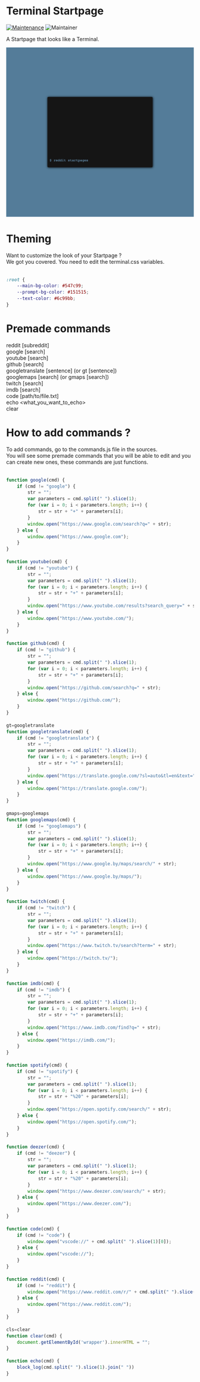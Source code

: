# Terminal Startpage

[![Maintenance](https://img.shields.io/badge/Maintained%3F-yes-green.svg)](https://GitHub.com/Naereen/StrapDown.js/graphs/commit-activity)
![Maintainer](https://img.shields.io/badge/maintainer-EmDev21-blue)

A Startpage that looks like a Terminal.

![](preview.png)

# Theming

Want to customize the look of your Startpage ?\
We got you covered. You need to edit the terminal.css variables.

```css

:root {
    --main-bg-color: #547c99;
    --prompt-bg-color: #151515;
    --text-color: #6c99bb;
}

```

# Premade commands

reddit [subreddit]\
google [search]\
youtube [search]\
github [search]\
googletranslate [sentence] (or gt [sentence])\
googlemaps [search] (or gmaps [search])\
twitch [search]\
imdb [search]\
code [path/to/file.txt]\
echo <what_you_want_to_echo>\
clear

# How to add commands ?

To add commands, go to the commands.js file in the sources.\
You will see some premade commands that you will be able to edit and you can create new ones, these commands are just functions.

```js

function google(cmd) {
    if (cmd != "google") {
        str = "";
        var parameters = cmd.split(" ").slice(1);
        for (var i = 0; i < parameters.length; i++) {
            str = str + "+" + parameters[i];
        }
        window.open("https://www.google.com/search?q=" + str);
    } else {
        window.open("https://www.google.com");
    }
}

function youtube(cmd) {
    if (cmd != "youtube") {
        str = "";
        var parameters = cmd.split(" ").slice(1);
        for (var i = 0; i < parameters.length; i++) {
            str = str + "+" + parameters[i];
        }
        window.open("https://www.youtube.com/results?search_query=" + str);
    } else {
        window.open("https://www.youtube.com/");
    }
}

function github(cmd) {
    if (cmd != "github") {
        str = "";
        var parameters = cmd.split(" ").slice(1);
        for (var i = 0; i < parameters.length; i++) {
            str = str + "+" + parameters[i];
        }
        window.open("https://github.com/search?q=" + str);
    } else {
        window.open("https://github.com/");
    }
}

gt=googletranslate
function googletranslate(cmd) {
    if (cmd != "googletranslate") {
        str = "";
        var parameters = cmd.split(" ").slice(1);
        for (var i = 0; i < parameters.length; i++) {
            str = str + "+" + parameters[i];
        }
        window.open("https://translate.google.com/?sl=auto&tl=en&text=" + str + "&op=translate");
    } else {
        window.open("https://translate.google.com/");
    }
}

gmaps=googlemaps
function googlemaps(cmd) {
    if (cmd != "googlemaps") {
        str = "";
        var parameters = cmd.split(" ").slice(1);
        for (var i = 0; i < parameters.length; i++) {
            str = str + "+" + parameters[i];
        }
        window.open("https://www.google.by/maps/search/" + str);
    } else {
        window.open("https://www.google.by/maps/");
    }
}

function twitch(cmd) {
    if (cmd != "twitch") {
        str = "";
        var parameters = cmd.split(" ").slice(1);
        for (var i = 0; i < parameters.length; i++) {
            str = str + "+" + parameters[i];
        }
        window.open("https://www.twitch.tv/search?term=" + str);
    } else {
        window.open("https://twitch.tv/");
    }
}

function imdb(cmd) {
    if (cmd != "imdb") {
        str = "";
        var parameters = cmd.split(" ").slice(1);
        for (var i = 0; i < parameters.length; i++) {
            str = str + "+" + parameters[i];
        }
        window.open("https://www.imdb.com/find?q=" + str);
    } else {
        window.open("https://imdb.com/");
    }
}

function spotify(cmd) {
    if (cmd != "spotify") {
        str = "";
        var parameters = cmd.split(" ").slice(1);
        for (var i = 0; i < parameters.length; i++) {
            str = str + "%20" + parameters[i];
        }
        window.open("https://open.spotify.com/search/" + str);
    } else {
        window.open("https://open.spotify.com/");
    }
}

function deezer(cmd) {
    if (cmd != "deezer") {
        str = "";
        var parameters = cmd.split(" ").slice(1);
        for (var i = 0; i < parameters.length; i++) {
            str = str + "%20" + parameters[i];
        }
        window.open("https://www.deezer.com/search/" + str);
    } else {
        window.open("https://www.deezer.com/");
    }
}

function code(cmd) {
    if (cmd != "code") {
        window.open("vscode://" + cmd.split(" ").slice(1)[0]);
    } else {
        window.open("vscode://");
    }
}

function reddit(cmd) {
    if (cmd != "reddit") {
        window.open("https://www.reddit.com/r/" + cmd.split(" ").slice(1)[0]);
    } else {
        window.open("https://www.reddit.com/");
    }
}

cls=clear
function clear(cmd) {
    document.getElementById('wrapper').innerHTML = "";
}

function echo(cmd) {
    block_log(cmd.split(" ").slice(1).join(" "))
}

```
